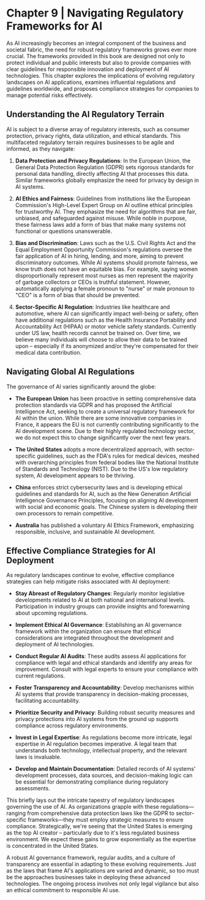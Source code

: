 # Chapter 9 | Navigating Regulatory Frameworks for AI

As AI increasingly becomes an integral component of the business and societal fabric, the need for robust regulatory frameworks grows ever more crucial. The frameworks provided in this book are designed not only to protect individual and public interests but also to provide companies with clear guidelines for responsible innovation and deployment of AI technologies. This chapter explores the implications of evolving regulatory landscapes on AI applications, examines influential regulations and guidelines worldwide, and proposes compliance strategies for companies to manage potential risks effectively.

## Understanding the AI Regulatory Terrain

AI is subject to a diverse array of regulatory interests, such as consumer protection, privacy rights, data utilization, and ethical standards. This multifaceted regulatory terrain requires businesses to be agile and informed, as they navigate:

1. **Data Protection and Privacy Regulations**: In the European Union, the General Data Protection Regulation (GDPR) sets rigorous standards for personal data handling, directly affecting AI that processes this data. Similar frameworks globally emphasize the need for privacy by design in AI systems. 

2. **AI Ethics and Fairness**: Guidelines from institutions like the European Commission's High-Level Expert Group on AI outline ethical principles for trustworthy AI. They emphasize the need for algorithms that are fair, unbiased, and safeguarded against misuse. While noble in purpose, these fairness laws add a form of bias that make many systems not functional or questions unanswerable.

3. **Bias and Discrimination**: Laws such as the U.S. Civil Rights Act and the Equal Employment Opportunity Commission's regulations oversee the fair application of AI in hiring, lending, and more, aiming to prevent discriminatory outcomes. While AI systems should promote fairness, we know truth does not have an equitable bias. For example, saying women disproportionally represent most nurses as men represent the majority of garbage collectors or CEOs is truthful statement. However, automatically applying a female pronoun to "nurse" or male pronoun to "CEO" is a form of bias that should be prevented. 

4. **Sector-Specific AI Regulation**: Industries like healthcare and automotive, where AI can significantly impact well-being or safety, often have additional regulations such as the Health Insurance Portability and Accountability Act (HIPAA) or motor vehicle safety standards. Currently under US law, health records cannot be trained on. Over time, we believe many individuals will choose to allow their data to be trained upon – especially if its anonymized and/or they're compensated for their medical data contribution.

## Navigating Global AI Regulations

The governance of AI varies significantly around the globe:

- **The European Union** has been proactive in setting comprehensive data protection standards via GDPR and has proposed the Artificial Intelligence Act, seeking to create a universal regulatory framework for AI within the union. While there are some innovative companies in France, it appears the EU is not currently contributing significantly to the AI development scene. Due to their highly regulated technology sector, we do not expect this to change significantly over the next few years.

- **The United States** adopts a more decentralized approach, with sector-specific guidelines, such as the FDA's rules for medical devices, meshed with overarching principles from federal bodies like the National Institute of Standards and Technology (NIST). Due to the US's low regulatory system, AI development appears to be thriving.

- **China** enforces strict cybersecurity laws and is developing ethical guidelines and standards for AI, such as the New Generation Artificial Intelligence Governance Principles, focusing on aligning AI development with social and economic goals. The Chinese system is developing their own processors to remain competitive.

- **Australia** has published a voluntary AI Ethics Framework, emphasizing responsible, inclusive, and sustainable AI development. 

## Effective Compliance Strategies for AI Deployment

As regulatory landscapes continue to evolve, effective compliance strategies can help mitigate risks associated with AI deployment:

- **Stay Abreast of Regulatory Changes**: Regularly monitor legislative developments related to AI at both national and international levels. Participation in industry groups can provide insights and forewarning about upcoming regulations. 

- **Implement Ethical AI Governance**: Establishing an AI governance framework within the organization can ensure that ethical considerations are integrated throughout the development and deployment of AI technologies.

- **Conduct Regular AI Audits**: These audits assess AI applications for compliance with legal and ethical standards and identify any areas for improvement. Consult with legal experts to ensure your compliance with current regulations.

- **Foster Transparency and Accountability**: Develop mechanisms within AI systems that provide transparency in decision-making processes, facilitating accountability. 

- **Prioritize Security and Privacy**: Building robust security measures and privacy protections into AI systems from the ground up supports compliance across regulatory environments. 

- **Invest in Legal Expertise**: As regulations become more intricate, legal expertise in AI regulation becomes imperative. A legal team that understands both technology, intellectual property, and the relevant laws is invaluable. 

- **Develop and Maintain Documentation**: Detailed records of AI systems' development processes, data sources, and decision-making logic can be essential for demonstrating compliance during regulatory assessments.

This briefly lays out the intricate tapestry of regulatory landscapes governing the use of AI. As organizations grapple with these regulations—ranging from comprehensive data protection laws like the GDPR to sector-specific frameworks—they must employ strategic measures to ensure compliance. Strategically, we're seeing that the United States is emerging as the top AI creator – particularly due to it's less regulated business environment. We expect these gains to grow exponentially as the expertise is concentrated in the United States.

A robust AI governance framework, regular audits, and a culture of transparency are essential in adapting to these evolving requirements. Just as the laws that frame AI's applications are varied and dynamic, so too must be the approaches businesses take in deploying these advanced technologies. The ongoing process involves not only legal vigilance but also an ethical commitment to responsible AI use.